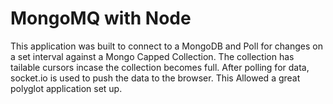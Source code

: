 # MongoMQ with Node

This application was built to connect to a MongoDB and Poll for changes on a set interval against a Mongo Capped Collection. 
The collection has tailable cursors incase the collection becomes full. After polling for data, socket.io is used to push the data to the browser. 
This Allowed a great polyglot application set up.